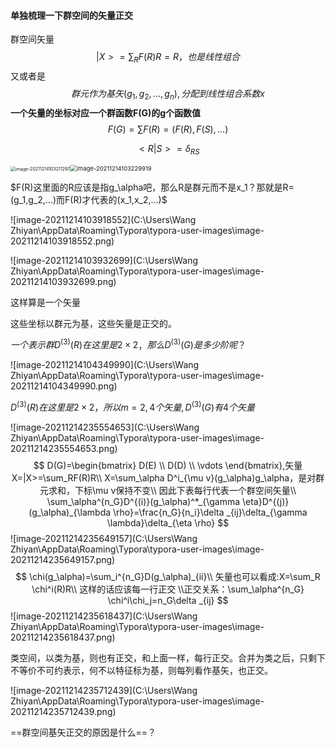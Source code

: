 #### 单独梳理一下群空间的矢量正交

群空间矢量
$$
|X>=\sum_RF(R)R=R，也是线性组合
$$
又或者是
$$
群元作为基矢(g_1,g_2,...,g_n),分配到线性组合系数x
$$
**一个矢量的坐标对应一个群函数F(G)的g个函数值**
$$
F(G)=\sum F(R)=(F(R),F(S),...)
$$

$$
<R|S>=\delta_{RS}
$$

<img src="C:\Users\Wang Zhiyan\AppData\Roaming\Typora\typora-user-images\image-20211214103211297.png" alt="image-20211214103211297" style="zoom: 50%;" /><img src="C:\Users\Wang Zhiyan\AppData\Roaming\Typora\typora-user-images\image-20211214103229919.png" alt="image-20211214103229919" style="zoom: 67%;" />

$F(R)这里面的R应该是指g_\alpha吧，那么R是群元而不是x_1？那就是R=(g_1,g_2,...)而F(R)才代表的(x_1,x_2,...)$

![image-20211214103918552](C:\Users\Wang Zhiyan\AppData\Roaming\Typora\typora-user-images\image-20211214103918552.png)

![image-20211214103932699](C:\Users\Wang Zhiyan\AppData\Roaming\Typora\typora-user-images\image-20211214103932699.png)

这样算是一个矢量

这些坐标以群元为基，这些矢量是正交的。

$一个表示群D^{(3)}(R)在这里是2×2$，$那么D^{(3)}(G)是多少阶呢？$

![image-20211214104349990](C:\Users\Wang Zhiyan\AppData\Roaming\Typora\typora-user-images\image-20211214104349990.png)

$D^{(3)}(R)在这里是2×2，所以m=2,4个矢量,D^{(3)}(G)有4个矢量$



![image-20211214235554653](C:\Users\Wang Zhiyan\AppData\Roaming\Typora\typora-user-images\image-20211214235554653.png)
$$
D(G)=\begin{bmatrix}
D(E) \\
D(D) \\
\vdots
\end{bmatrix},矢量X=|X>=\sum_RF(R)R\\
X=\sum_\alpha D^i_{\mu v}(g_\alpha)g_\alpha，是对群元求和，下标\mu v保持不变\\
因此下表每行代表一个群空间矢量\\
\sum_\alpha^{n_G}D^{(i)}(g_\alpha)^*_{\gamma \eta}D^{(j)}(g_\alpha)_{\lambda \rho}=\frac{n_G}{n_i}\delta _{ij}\delta_{\gamma \lambda}\delta_{\eta \rho}
$$
![image-20211214235649157](C:\Users\Wang Zhiyan\AppData\Roaming\Typora\typora-user-images\image-20211214235649157.png)
$$
\chi(g_\alpha)=\sum_i^{n_G}D(g_\alpha)_{ii}\\
矢量也可以看成:X=\sum_R \chi^i(R)R\\
这样的话应该每一行正交
\\正交关系：\sum_\alpha^{n_G} \chi^i\chi_j=n_G\delta _{ij}
$$
![image-20211214235618437](C:\Users\Wang Zhiyan\AppData\Roaming\Typora\typora-user-images\image-20211214235618437.png)

类空间，以类为基，则也有正交，和上面一样，每行正交。合并为类之后，只剩下不等价不可约表示，何不以特征标为基，则每列看作基矢，也正交。

![image-20211214235712439](C:\Users\Wang Zhiyan\AppData\Roaming\Typora\typora-user-images\image-20211214235712439.png)

==群空间基矢正交的原因是什么==？